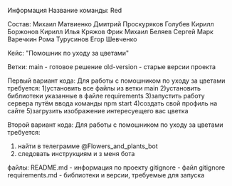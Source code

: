 Информация
Название команды: Red

Состав:
Михаил Матвиенко
Дмитрий Проскуряков
Голубев Кирилл
Боржонов Кирилл
Илья Кряжов
Фрик Михаил
Беляев Сергей
Марк Варечкин
Рома Турусинов
Егор Шевченко

Кейс:
"Помошник по уходу за цветами"

Ветки:
main - готовое решение
old-version - старые версии проекта

Первый вариант кода:
Для работы с помошником по уходу за цветами требуется:
1)установить все файлы из ветки main
2)установить библиотеки указанные в файле requirements
3)запустить работу сервера путём ввода команды npm start
4)создать свой профиль на сайте
5)загрузить изображение интересуещего вас цветка

Второй вариант кода:
Для работы с помошником по уходу за цветами требуется:
1) найти в телеграмме @Flowers_and_plants_bot
2) следовать инструкциям и з меня бота

файлы:
README.md - информация по проекту
gitignore - файл gitignore
requirements.md - библиотеки и версии, требуемые для запуска
